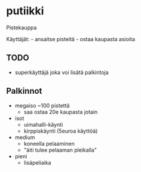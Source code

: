 # putiikki
Pistekauppa

Käyttäjät:
    - ansaitse pisteitä
    - ostaa kaupasta asioita

## TODO

- superkäyttäjä joka voi lisätä palkintoja

## Palkinnot

- megaiso ~100 pistettä
    - saa ostaa 20e kaupasta jotain
- isot
    - uimahalli-käynti
    - kirppiskäynti (5euroa käyttöä)
- medium
    - koneella pelaaminen
    - "äiti tulee pelaaman pleikalla"
- pieni
    - lisäpeliaika
